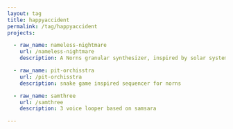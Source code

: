 ```yaml
---
layout: tag
title: happyaccident
permalink: /tag/happyaccident
projects:

  - raw_name: nameless-nightmare
    url: /nameless-nightmare
    description: A Norns granular synthesizer, inspired by solar system.

  - raw_name: pit-orchisstra
    url: /pit-orchisstra
    description: snake game inspired sequencer for norns

  - raw_name: samthree
    url: /samthree
    description: 3 voice looper based on samsara

---
```

